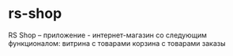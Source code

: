 # rs-shop
RS Shop – приложение - интернет-магазин со следующим функционалом:  витрина с товарами корзина с товарами заказы
